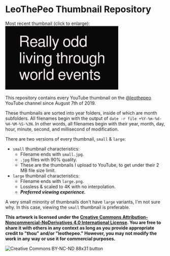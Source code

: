# LeoThePeo Thumbnail Repository

Most recent thumbnail (click to enlarge):
<br>
<a href="https://github.com/leothepeo/thumbnails/blob/main/2025/09/2025-09-11-14-11-45-300large.png"><img src="https://github.com/leothepeo/thumbnails/blob/main/2025/09/2025-09-11-14-11-45-300large.png?raw=true" height="200"></a>

This repository contains every YouTube thumbnail on the [@leothepeo](https://www.youtube.com/@leothepeo) YouTube channel since August 7th of 2019.

These thumbnails are sorted into year folders, inside of which are month subfolders. All filenames begin with the output of `date -r file +%Y-%m-%d-%H-%M-%S-%3N`. In other words, all filenames begin with their year, month, day, hour, minute, second, and millisecond of modification.

There are two versions of every thumbnail, `small` & `large`:
- `small` thumbnail characteristics:
	- Filename ends with `small.jpg`.
	- `.jpg` files with 90% quality.
	- These are the thumbnails I upload to YouTube, to get under their 2 MB file size limit.
- `large` thumbnail characteristics:
	- Filename ends with `large.png`.
	- Lossless & scaled to 4K with no interpolation.
	- _**Preferred viewing experience.**_

A very small minority of thumbnails don't have `large` variants, I'm not sure why. In this case, viewing the `small` thumbnail is preferable.

**This artwork is licensed under the [Creative Commons Attribution-Noncommercial-NoDerivatives 4.0 International License](https://creativecommons.org/licenses/by-nc-nd/4.0/). You are free to share it with others in any context as long as you provide appropriate credit to "thou" and/or "leothepeo." However, you may not modify the work in any way or use it for commercial purposes.**

<img src="https://mirrors.creativecommons.org/presskit/buttons/88x31/png/by-nc-nd.png" alt="Creative Commons BY-NC-ND 88x31 button" height="62">
